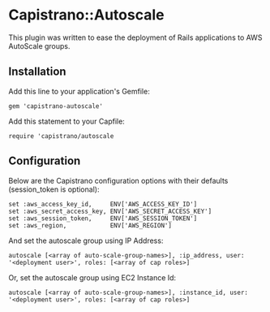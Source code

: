 # Capistrano::Autoscale

This plugin was written to ease the deployment of Rails applications to AWS AutoScale groups.


## Installation

Add this line to your application's Gemfile:

```gem 'capistrano-autoscale'```

Add this statement to your Capfile:

```require 'capistrano/autoscale```

## Configuration

Below are the Capistrano configuration options with their defaults (session_token is optional):

```
set :aws_access_key_id,     ENV['AWS_ACCESS_KEY_ID']
set :aws_secret_access_key, ENV['AWS_SECRET_ACCESS_KEY']
set :aws_session_token,     ENV['AWS_SESSION_TOKEN']
set :aws_region,            ENV['AWS_REGION']
```

And set the autoscale group using IP Address:

```
autoscale [<array of auto-scale-group-names>], :ip_address, user: '<deployment user>', roles: [<array of cap roles>]
```

Or, set the autoscale group using EC2 Instance Id:

```
autoscale [<array of auto-scale-group-names>], :instance_id, user: '<deployment user>', roles: [<array of cap roles>]
```
